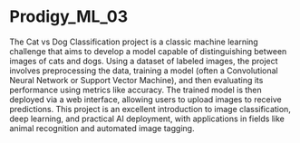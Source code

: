 # Prodigy_ML_03
The Cat vs Dog Classification project is a classic machine learning challenge that aims to develop a model capable of distinguishing between images of cats and dogs.
Using a dataset of labeled images, the project involves preprocessing the data, training a model (often a Convolutional Neural Network or Support Vector Machine), and then evaluating its performance using metrics like accuracy. The trained model is then deployed via a web interface, allowing users to upload images to receive predictions. This project is an excellent introduction to image classification, deep learning, and practical AI deployment, with applications in fields like animal recognition and automated image tagging.
